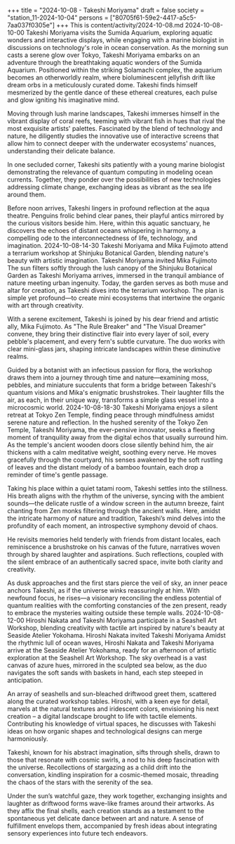 +++
title = "2024-10-08 - Takeshi Moriyama"
draft = false
society = "station_11-2024-10-04"
persons = ["80705f61-59e2-4417-a5c5-7aa037f0305e"]
+++
This is content/activity/2024-10-08.md
2024-10-08-10-00
Takeshi Moriyama visits the Sumida Aquarium, exploring aquatic wonders and interactive displays, while engaging with a marine biologist in discussions on technology's role in ocean conservation.
As the morning sun casts a serene glow over Tokyo, Takeshi Moriyama embarks on an adventure through the breathtaking aquatic wonders of the Sumida Aquarium. Positioned within the striking Solamachi complex, the aquarium becomes an otherworldly realm, where bioluminescent jellyfish drift like dream orbs in a meticulously curated dome. Takeshi finds himself mesmerized by the gentle dance of these ethereal creatures, each pulse and glow igniting his imaginative mind.

Moving through lush marine landscapes, Takeshi immerses himself in the vibrant display of coral reefs, teeming with vibrant fish in hues that rival the most exquisite artists' palettes. Fascinated by the blend of technology and nature, he diligently studies the innovative use of interactive screens that allow him to connect deeper with the underwater ecosystems' nuances, understanding their delicate balance.

In one secluded corner, Takeshi sits patiently with a young marine biologist demonstrating the relevance of quantum computing in modeling ocean currents. Together, they ponder over the possibilities of new technologies addressing climate change, exchanging ideas as vibrant as the sea life around them.

Before noon arrives, Takeshi lingers in profound reflection at the aqua theatre. Penguins frolic behind clear panes, their playful antics mirrored by the curious visitors beside him. Here, within this aquatic sanctuary, he discovers the echoes of distant oceans whispering in harmony, a compelling ode to the interconnectedness of life, technology, and imagination.
2024-10-08-14-30
Takeshi Moriyama and Mika Fujimoto attend a terrarium workshop at Shinjuku Botanical Garden, blending nature's beauty with artistic imagination.
Takeshi Moriyama invited Mika Fujimoto
The sun filters softly through the lush canopy of the Shinjuku Botanical Garden as Takeshi Moriyama arrives, immersed in the tranquil ambiance of nature meeting urban ingenuity. Today, the garden serves as both muse and altar for creation, as Takeshi dives into the terrarium workshop. The plan is simple yet profound—to create mini ecosystems that intertwine the organic with art through creativity.

With a serene excitement, Takeshi is joined by his dear friend and artistic ally, Mika Fujimoto. As "The Rule Breaker" and "The Visual Dreamer" convene, they bring their distinctive flair into every layer of soil, every pebble's placement, and every fern's subtle curvature. The duo works with clear mini-glass jars, shaping intricate landscapes within these diminutive realms.

Guided by a botanist with an infectious passion for flora, the workshop draws them into a journey through time and nature—examining moss, pebbles, and miniature succulents that form a bridge between Takeshi's quantum visions and Mika's enigmatic brushstrokes. Their laughter fills the air, as each, in their unique way, transforms a simple glass vessel into a microcosmic world.
2024-10-08-18-30
Takeshi Moriyama enjoys a silent retreat at Tokyo Zen Temple, finding peace through mindfulness amidst serene nature and reflection.
In the hushed serenity of the Tokyo Zen Temple, Takeshi Moriyama, the ever-pensive innovator, seeks a fleeting moment of tranquility away from the digital echos that usually surround him. As the temple's ancient wooden doors close silently behind him, the air thickens with a calm meditative weight, soothing every nerve. He moves gracefully through the courtyard, his senses awakened by the soft rustling of leaves and the distant melody of a bamboo fountain, each drop a reminder of time's gentle passage.

Taking his place within a quiet tatami room, Takeshi settles into the stillness. His breath aligns with the rhythm of the universe, syncing with the ambient sounds—the delicate rustle of a window screen in the autumn breeze, faint chanting from Zen monks filtering through the ancient walls. Here, amidst the intricate harmony of nature and tradition, Takeshi’s mind delves into the profundity of each moment, an introspective symphony devoid of chaos.

He revisits memories held tenderly with friends from distant locales, each reminiscence a brushstroke on his canvas of the future, narratives woven through by shared laughter and aspirations. Such reflections, coupled with the silent embrace of an authentically sacred space, invite both clarity and creativity.

As dusk approaches and the first stars pierce the veil of sky, an inner peace anchors Takeshi, as if the universe winks reassuringly at him. With newfound focus, he rises—a visionary reconciling the endless potential of quantum realities with the comforting constancies of the zen present, ready to embrace the mysteries waiting outside these temple walls.
2024-10-08-12-00
Hiroshi Nakata and Takeshi Moriyama participate in a Seashell Art Workshop, blending creativity with tactile art inspired by nature's beauty at Seaside Atelier Yokohama.
Hiroshi Nakata invited Takeshi Moriyama
Amidst the rhythmic lull of ocean waves, Hiroshi Nakata and Takeshi Moriyama arrive at the Seaside Atelier Yokohama, ready for an afternoon of artistic exploration at the Seashell Art Workshop. The sky overhead is a vast canvas of azure hues, mirrored in the sculpted sea below, as the duo navigates the soft sands with baskets in hand, each step steeped in anticipation. 

An array of seashells and sun-bleached driftwood greet them, scattered along the curated workshop tables. Hiroshi, with a keen eye for detail, marvels at the natural textures and iridescent colors, envisioning his next creation – a digital landscape brought to life with tactile elements. Contributing his knowledge of virtual spaces, he discusses with Takeshi ideas on how organic shapes and technological designs can merge harmoniously.

Takeshi, known for his abstract imagination, sifts through shells, drawn to those that resonate with cosmic swirls, a nod to his deep fascination with the universe. Recollections of stargazing as a child drift into the conversation, kindling inspiration for a cosmic-themed mosaic, threading the chaos of the stars with the serenity of the sea.

Under the sun’s watchful gaze, they work together, exchanging insights and laughter as driftwood forms wave-like frames around their artworks. As they affix the final shells, each creation stands as a testament to the spontaneous yet delicate dance between art and nature. A sense of fulfillment envelops them, accompanied by fresh ideas about integrating sensory experiences into future tech endeavors.
